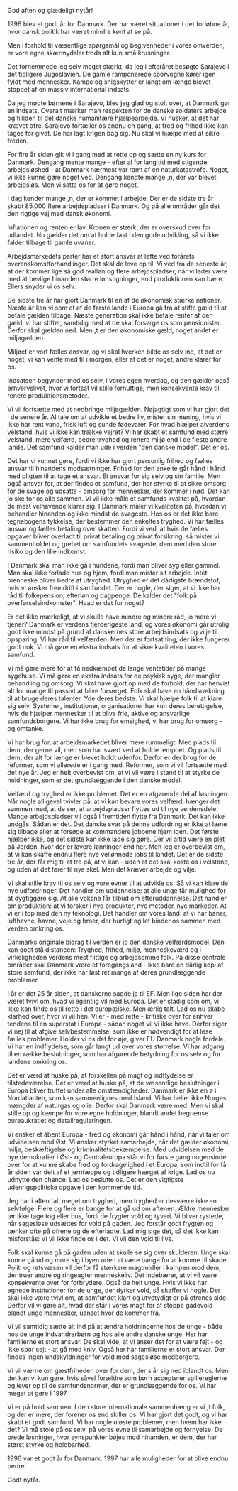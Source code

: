 God aften og glædeligt nytår! 

1996 blev et godt år for Danmark. Der har været situationer i det forløbne år, hvor dansk politik har været mindre kønt at se på.

Men i forhold til væsentlige spørgsmål og begivenheder i vores omverden, er vore egne skærmydsler trods alt kun små krusninger.

Det fornemmede jeg selv meget stærkt, da jeg i efteråret besøgte Sarajevo i det tidligere Jugoslavien. De gamle ramponerede sporvogne kører igen fyldt med mennesker. Kampe og snigskytter er langt om længe blevet stoppet af en massiv international indsats.

Da jeg mødte børnene i Sarajevo, blev jeg glad og stolt over, at Danmark gør en indsats. Overalt mærker man respekten for de danske soldaters arbejde og tilliden til det danske humanitære hjælpearbejde. Vi husker, at det har krævet ofre. Sarajevo fortæller os endnu en gang, at fred og frihed ikke kan tages for givet. De har lagt krigen bag sig. Nu skal vi hjælpe med at sikre freden.

For fire år siden gik vi i gang med at rette op og sætte en ny kurs for Danmark. Dengang mente mange - efter al for lang tid med stigende arbejdsløshed - at Danmark nærmest var ramt af en naturkatastrofe. Noget, vi ikke kunne gøre noget ved. Dengang kendte mange ,n, der var blevet arbejdsløs. Men vi satte os for at gøre noget.

I dag kender mange ,n, der er kommet i arbejde. Der er de sidste tre år skabt 85.000 flere arbejdspladser i Danmark. Og på alle områder går det den rigtige vej med dansk økonomi.

Inflationen og renten er lav. Kronen er stærk, der er overskud over for udlandet. Nu gælder det om at holde fast i den gode udvikling, så vi ikke falder tilbage til gamle uvaner.

Arbejdsmarkedets parter har et stort ansvar at løfte ved forårets overenskomstforhandlinger. Det skal de leve op til. Vi ved fra de seneste år, at der kommer lige så god realløn og flere arbejdspladser, når vi lader være med at bevilge hinanden større lønstigninger, end produktionen kan bære. Ellers snyder vi os selv.

De sidste tre år har gjort Danmark til en af de økonomisk stærke nationer. Næste år kan vi som et af de første lande i Europa gå fra at stifte gæld til at betale gælden tilbage. Næste generation skal ikke betale renter af den gæld, vi har stiftet, samtidig med at de skal forsørge os som pensionister. Derfor skal gælden ned. Men ,t er den økonomiske gæld, noget andet er miljøgælden.

Miljøet er vort fælles ansvar, og vi skal hverken bilde os selv ind, at det er noget, vi kan vente med til i morgen, eller at det er noget, andre klarer for os.

Indsatsen begynder med os selv, i vores egen hverdag, og den gælder også erhvervslivet, hvor vi fortsat vil stille fornuftige, men konsekvente krav til renere produktionsmetoder.

Vi vil fortsætte med at nedbringe miljøgælden. Nøjagtigt som vi har gjort det i de senere år. Al tale om at udvikle et bedre liv, mister sin mening, hvis vi ikke har rent vand, frisk luft og sunde fødevarer. For hvad hjælper alverdens velstand, hvis vi ikke kan trække vejret? Vi har skabt et samfund med større velstand, mere velfærd, bedre tryghed og renere miljø end i de fleste andre lande. Det samfund kalder man ude i verden "den danske model". Det er os.

Det har vi kunnet gøre, fordi vi ikke har gjort personlig frihed og fælles ansvar til hinandens modsætninger. Frihed for den enkelte går hånd i hånd med pligten til at tage et ansvar. Et ansvar for sig selv og sin familie. Men også ansvar for, at der findes et samfund, der har styrke til at sikre omsorg for de svage og udsatte - omsorg for mennesker, der kommer i nød. Det kan jo ske for os alle sammen. Vi vil ikke måle et samfunds kvalitet på, hvordan de mest velhavende klarer sig. I Danmark måler vi kvaliteten på, hvordan vi behandler hinanden og ikke mindst de svageste. Hos os er det ikke bare tegnebogens tykkelse, der bestemmer den enkeltes tryghed. Vi har fælles ansvar og fælles betaling over skatten. Fordi vi ved, at hvis de fælles opgaver bliver overladt til privat betaling og privat forsikring, så mister vi sammenholdet og grebet om samfundets svageste, dem med den store risiko og den lille indkomst.

I Danmark skal man ikke gå i hundene, fordi man bliver syg eller gammel. Man skal ikke forlade hus og hjem, fordi man mister sit arbejde. Intet menneske bliver bedre af utryghed. Utryghed er det dårligste brændstof, hvis vi ønsker fremdrift i samfundet. Der er nogle, der siger, at vi ikke har råd til folkepension, efterløn og dagpenge. De kalder det "folk på overførselsindkomster". Hvad er det for noget?

Er det ikke mærkeligt, at vi skulle have mindre og mindre råd, jo mere vi tjener? Danmark er verdens fjerderigeste land, og vores økonomi går utrolig godt ikke mindst på grund af danskernes store arbejdsindsats og vilje til opsparing. Vi har råd til velfærden. Men der er fortsat ting, der ikke fungerer godt nok. Vi må gøre en ekstra indsats for at sikre kvaliteten i vores samfund.

Vi må gøre mere for at få nedkæmpet de lange ventetider på mange sygehuse. Vi må gøre en ekstra indsats for de psykisk syge, der mangler behandling og omsorg. Vi skal have gjort op med de forhold, der har henvist alt for mange til passivt at blive forsørget. Folk skal have en håndsrækning til at bruge deres talenter. Yde deres bedste. Vi skal hjælpe folk til at klare sig selv. Systemer, institutioner, organisationer har kun deres berettigelse, hvis de hjælper mennesker til at blive frie, aktive og ansvarlige samfundsborgere. Vi har ikke brug for emsighed, vi har brug for omsorg - og omtanke.

Vi har brug for, at arbejdsmarkedet bliver mere rummeligt. Med plads til dem, der gerne vil, men som har svært ved at holde tempoet. Og plads til dem, der alt for længe er blevet holdt udenfor. Derfor er der brug for de reformer, som vi allerede er i gang med. Reformer, som vi vil fortsætte med i det nye år. Jeg er helt overbevist om, at vi vil være i stand til at styrke de holdninger, som er det grundlæggende i den danske model.

Velfærd og tryghed er ikke problemet. Det er en afgørende del af løsningen. Når nogle alligevel tvivler på, at vi kan bevare vores velfærd, hænger det sammen med, at de ser, at arbejdspladser flyttes ud til nye verdensdele. Mange arbejdspladser vil også i fremtiden flytte fra Danmark. Det kan ikke undgås. Sådan er det. Det danske svar på denne udfordring er ikke at læne sig tilbage eller at forsøge at kommandere jobbene hjem igen. Det første hjælper ikke, og det sidste kan ikke lade sig gøre. Der vil altid være en plet på Jorden, hvor der er lavere lønninger end her. Men jeg er overbevist om, at vi kan skaffe endnu flere nye vellønnede jobs til landet. Det er de sidste tre år, der får mig til at tro på, at vi kan - uden at det skal koste os i velstand, og uden at det fører til nye skel. Men det kræver arbejde og vilje.

Vi skal stille krav til os selv og vore evner til at udvikle os. Så vi kan klare de nye udfordringer. Det handler om uddannelse: at alle unge får mulighed for at dygtiggøre sig. At alle voksne får tilbud om efteruddannelse. Det handler om produktion: at vi forsker i nye produkter, nye metoder, nye markeder. At vi er i top med den ny teknologi. Det handler om vores land: at vi har baner, lufthavne, havne, veje og broer, der hurtigt og let binder os sammen med verden omkring os.

Danmarks originale bidrag til verden er jo den danske velfærdsmodel. Den kan godt stå distancen: Tryghed, frihed, miljø, menneskeværd og i virkeligheden verdens mest flittige og arbejdsomme folk. På disse centrale områder skal Danmark være et foregangsland - ikke bare en dårlig kopi af store samfund, der ikke har løst ret mange af deres grundlæggende problemer.

I år er det 25 år siden, at danskerne sagde ja til EF. Men lige siden har der været tvivl om, hvad vi egentlig vil med Europa. Det er stadig som om, vi ikke kan finde os til rette i det europæiske. Men ærlig talt. Lad os nu skabe klarhed over, hvor vi vil hen. Vi er - med rette - kritiske over for enhver tendens til en superstat i Europa - sådan noget vil vi ikke have. Derfor siger vi nej til at afgive selvbestemmelse, som ikke er nødvendigt for at løse fælles problemer. Holder vi os det for øje, giver EU Danmark nogle fordele. Vi har en indflydelse, som går langt ud over vores størrelse. Vi har adgang til en række beslutninger, som har afgørende betydning for os selv og for landene omkring os.

Det er værd at huske på, at forskellen på magt og indflydelse er tilstedeværelse. Det er værd at huske på, at de væsentlige beslutninger i Europa bliver truffet under alle omstændigheder. Danmark er ikke en ø i Nordatlanten, som kan sammenlignes med Island. Vi har heller ikke Norges mængder af naturgas og olie. Derfor skal Danmark være med. Men vi skal stille op og kæmpe for vore egne holdninger, blandt andet begrænse bureaukratiet og detailreguleringen.

Vi ønsker et åbent Europa - fred og økonomi går hånd i hånd, når vi taler om udvidelsen mod Øst. Vi ønsker styrket samarbejde, når det gælder økonomi, miljø, beskæftigelse og kriminalitetsbekæmpelse. Med udvidelsen med de nye demokratier i Øst- og Centraleuropa står vi for første gang nogensinde over for at kunne skabe fred og fordragelighed i et Europa, som indtil for få år siden var delt af et jerntæppe og tidligere hærget af krige. Lad os nu udnytte den chance. Lad os beslutte os. Det er den vigtigste udenrigspolitiske opgave i den kommende tid.

Jeg har i aften talt meget om tryghed, men tryghed er desværre ikke en selvfølge. Flere og flere er bange for at gå ud om aftenen. Ældre mennesker tør ikke tage tog eller bus, fordi de frygter vold og tyveri. Vi bliver rystede, når sagesløse udsættes for vold på gaden. Jeg forstår godt frygten og tænker ofte på ofrene og de efterladte. Lad mig sige det, så det ikke kan misforstås: Vi vil ikke finde os i det. Vi vil den vold til livs.

Folk skal kunne gå på gaden uden at skulle se sig over skulderen. Unge skal kunne gå ud og more sig i byen uden at være bange for at komme til skade. Politi og retsvæsen vil derfor få stærkere magtmidler i kampen mod dem, der truer andre og ringeagter menneskeliv. Det indebærer, at vi vil være konsekvente over for forbrydere. Også de helt unge. Hvis vi ikke har egnede institutioner for de unge, der dyrker vold, så skaffer vi nogle. Der skal ikke være tvivl om, at samfundet klart og utvetydigt er på ofrenes side. Derfor vil vi gøre alt, hvad der står i vores magt for at stoppe gadevold blandt unge mennesker, uanset hvor de kommer fra.

Vi vil samtidig sætte alt ind på at ændre holdningerne hos de unge - både hos de unge indvandrerbørn og hos alle andre danske unge. Her har familierne et stort ansvar. De skal vide, at vi anser det for at være fejt - og ikke spor sejt - at gå med kniv. Også her har familierne et stort ansvar. Der findes ingen undskyldninger for vold mod sagesløse medborgere.

Vi vil værne om gæstfriheden over for dem, der slår sig ned iblandt os. Men det kan vi kun gøre, hvis såvel forældre som børn accepterer spillereglerne og lever op til de samfundsnormer, der er grundlæggende for os. Vi har meget at gøre i 1997.

Vi er på hold sammen. I den store internationale sammenhæng er vi ,t folk, og der er mere, der forener os end skiller os. Vi har gjort det godt, og vi har skabt et godt samfund. Vi har nogle uløste problemer, men hvem har ikke det? Vi må stole på os selv, på vores evne til samarbejde og fornyelse. De brede løsninger, hvor synspunkter bøjes mod hinanden, er dem, der har størst styrke og holdbarhed.

1996 var et godt år for Danmark. 1997 har alle muligheder for at blive endnu bedre.

Godt nytår.
